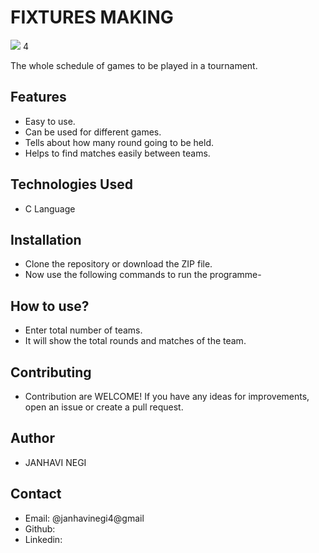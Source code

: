 # FIXTURES MAKING
![](https://cdn.iconscout.com/icon/premium/png-512-thumb/playoff-3928908-3262938.png?f=webp&w=256)
4

The whole schedule of games to be played in a tournament.

## Features
  - Easy to use.
  - Can be used for different games.
  - Tells about how many round going to be held.
  - Helps to find matches easily between teams.
## Technologies Used
  - C Language
## Installation  
  - Clone the repository or download the ZIP file.
  - Now use the following commands to run
  the programme-
## How to use?
  - Enter total number of teams.
  - It will show the total rounds and matches of the team.
## Contributing
  - Contribution are WELCOME! If you have any ideas for improvements, open an issue or create a pull request.
## Author
  - JANHAVI NEGI
## Contact
  - Email: @janhavinegi4@gmail
  - Github:
  - Linkedin:
    
